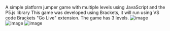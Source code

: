 A simple platform jumper game with multiple levels using JavaScript and the P5.js library
This game was developed using Brackets, it will run using VS code Brackets "Go Live" extension.
The game has 3 levels.
![image](https://github.com/user-attachments/assets/6760f2a7-799c-470e-8446-5549b1a207a9)
![image](https://github.com/user-attachments/assets/000d28ed-4eec-408c-b26e-0c8c92a34282)
![image](https://github.com/user-attachments/assets/c3036199-7621-474e-9c19-34c40c7d8214)
